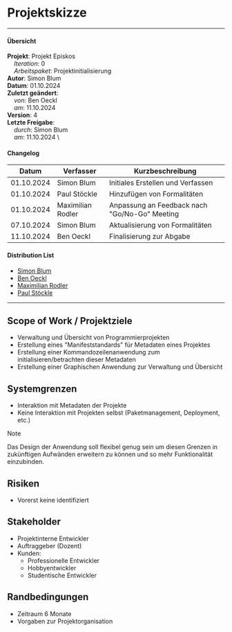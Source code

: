 # Projektskizze

---

#### Übersicht

**Projekt**: Projekt Episkos \
&nbsp;&nbsp;&nbsp;&nbsp;_Iteration_: 0 \
&nbsp;&nbsp;&nbsp;&nbsp;_Arbeitspaket_: Projektinitialisierung \
**Autor**: Simon Blum \
**Datum**: 01.10.2024 \
**Zuletzt geändert**: \
&nbsp;&nbsp;&nbsp;&nbsp;_von_: Ben Oeckl \
&nbsp;&nbsp;&nbsp;&nbsp;_am_: 11.10.2024 \
**Version**: 4 \
**Letzte Freigabe**: \
&nbsp;&nbsp;&nbsp;&nbsp;_durch_: Simon Blum \
&nbsp;&nbsp;&nbsp;&nbsp;_am_: 11.10.2024 \

#### Changelog

| Datum      | Verfasser         | Kurzbeschreibung                              |
| ---------- | ----------------- | --------------------------------------------- |
| 01.10.2024 | Simon Blum        | Initiales Erstellen und Verfassen             |
| 01.10.2024 | Paul Stöckle      | Hinzufügen von Formalitäten                   |
| 01.10.2024 | Maximilian Rodler | Anpassung an Feedback nach "Go/No-Go" Meeting |
| 07.10.2024 | Simon Blum        | Aktualisierung von Formalitäten               |
| 11.10.2024 | Ben Oeckl         | Finalisierung zur Abgabe                      |

#### Distribution List

- [Simon Blum](@DefinitelyNotSimon13)
- [Ben Oeckl](@benoeckl)
- [Maximilian Rodler](@DosKobold)
- [Paul Stöckle](@MaxRodler)

---

## Scope of Work / Projektziele

- Verwaltung und Übersicht von Programmierprojekten
- Erstellung eines "Manifeststandards" für Metadaten eines Projektes
- Erstellung einer Kommandozeilenanwendung zum initialisieren/betrachten dieser Metadaten
- Erstellung einer Graphischen Anwendung zur Verwaltung und Übersicht

## Systemgrenzen

- Interaktion mit Metadaten der Projekte
- Keine Interaktion mit Projekten selbst (Paketmanagement, Deployment, etc.)

> [!Note]
> Das Design der Anwendung soll flexibel genug sein um diesen Grenzen
> in zukünftigen Aufwänden erweitern zu können und so mehr Funktionalität
> einzubinden.

## Risiken

- Vorerst keine identifiziert

## Stakeholder

- Projektinterne Entwickler
- Auftraggeber (Dozent)
- Kunden:
  - Professionelle Entwickler
  - Hobbyentwickler
  - Studentische Entwickler

## Randbedingungen

- Zeitraum 6 Monate
- Vorgaben zur Projektorganisation
